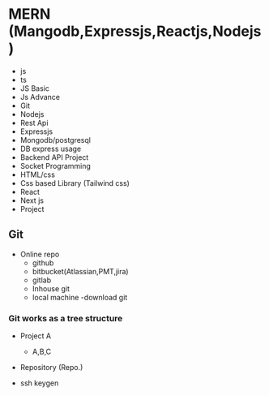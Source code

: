 # MERN (Mangodb,Expressjs,Reactjs,Nodejs)
- js
- ts 
- JS Basic
- Js Advance 
- Git
- Nodejs
- Rest Api
- Expressjs
- Mongodb/postgresql
- DB express usage
- Backend API Project 
- Socket Programming
- HTML/css
- Css based Library (Tailwind css)
- React 
- Next js
- Project 

## Git
- Online repo
   - github
   - bitbucket(Atlassian,PMT,jira)
   - gitlab
   - Inhouse git
   - local machine
       -download git

### Git works as a tree structure
* Project A
   - A,B,C
* Repository (Repo.)

* ssh keygen